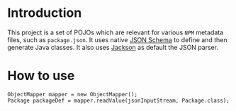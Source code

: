 # Introduction

This project is a set of POJOs which are relevant for various `NPM` metadata files, such as `package.json`. 
It uses native [JSON Schema](http://json-schema.org/) to define and then generate Java classes.
It also uses [Jackson](https://github.com/FasterXML/jackson) as default the JSON parser. 

# How to use

	ObjectMapper mapper = new ObjectMapper();
	Package packageDef = mapper.readValue(jsonInputStream, Package.class);
